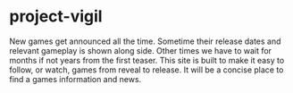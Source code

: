 # project-vigil
New games get announced all the time.  Sometime their release dates and relevant gameplay is shown along side.  Other times we have to wait for months if not years from the first teaser.  This site is built to make it easy to follow, or watch, games from reveal to release.  It will be a concise place to find a games information and news.
